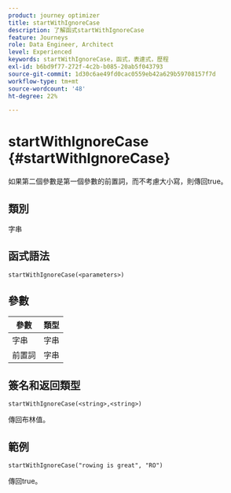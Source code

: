 ```yaml
---
product: journey optimizer
title: startWithIgnoreCase
description: 了解函式startWithIgnoreCase
feature: Journeys
role: Data Engineer, Architect
level: Experienced
keywords: startWithIgnoreCase，函式，表達式，歷程
exl-id: b6bd9f77-272f-4c2b-b085-20ab5f043793
source-git-commit: 1d30c6ae49fd0cac0559eb42a629b59708157f7d
workflow-type: tm+mt
source-wordcount: '48'
ht-degree: 22%

---
```


# startWithIgnoreCase {#startWithIgnoreCase}

如果第二個參數是第一個參數的前置詞，而不考慮大小寫，則傳回true。

## 類別

字串

## 函式語法

`startWithIgnoreCase(<parameters>)`

## 參數

| 參數 | 類型 |
|-------------|--------|
| 字串 | 字串 |
| 前置詞 | 字串 |

## 簽名和返回類型

`startWithIgnoreCase(<string>,<string>)`

傳回布林值。

## 範例

`startWithIgnoreCase("rowing is great", "RO")`

傳回true。
